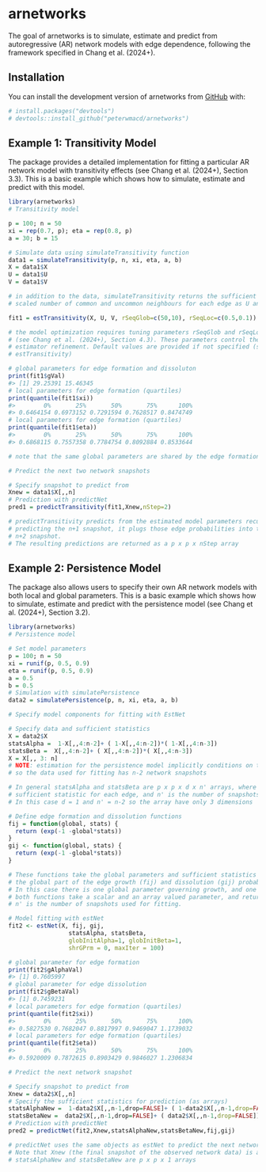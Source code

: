 
<!-- README.md is generated from README.Rmd. Please edit that file -->

# arnetworks

The goal of arnetworks is to simulate, estimate and predict from
autoregressive (AR) network models with edge dependence, following the
framework specified in Chang et al. (2024+).

## Installation

You can install the development version of arnetworks from
[GitHub](https://github.com/) with:

``` r
# install.packages("devtools")
# devtools::install_github("peterwmacd/arnetworks")
```

## Example 1: Transitivity Model

The package provides a detailed implementation for fitting a particular
AR network model with transitivity effects (see Chang et al. (2024+),
Section 3.3). This is a basic example which shows how to simulate,
estimate and predict with this model.

``` r
library(arnetworks)
# Transitivity model

p = 100; n = 50
xi = rep(0.7, p); eta = rep(0.8, p)
a = 30; b = 15

# Simulate data using simulateTransitivity function
data1 = simulateTransitivity(p, n, xi, eta, a, b)
X = data1$X
U = data1$U
V = data1$V

# in addition to the data, simulateTransitivity returns the sufficient statistics, the
# scaled number of common and uncommon neighbours for each edge as U and V respectively

fit1 = estTransitivity(X, U, V, rSeqGlob=c(50,10), rSeqLoc=c(0.5,0.1))

# the model optimization requires tuning parameters rSeqGlob and rSeqLoc 
# (see Chang et al. (2024+), Section 4.3). These parameters control the radius of search for the
# estimator refinement. Default values are provided if not specified (see the documenation for
# estTransitivity)

# global parameters for edge formation and dissoluton
print(fit1$gVal)
#> [1] 29.25391 15.46345
# local parameters for edge formation (quartiles)
print(quantile(fit1$xi))
#>        0%       25%       50%       75%      100% 
#> 0.6464154 0.6973152 0.7291594 0.7628517 0.8474749
# local parameters for edge formation (quartiles)
print(quantile(fit1$eta))
#>        0%       25%       50%       75%      100% 
#> 0.6868115 0.7557358 0.7784754 0.8092884 0.8533644

# note that the same global parameters are shared by the edge formation and dissolution models

# Predict the next two network snapshots

# Specify snapshot to predict from
Xnew = data1$X[,,n]
# Prediction with predictNet
pred1 = predictTransitivity(fit1,Xnew,nStep=2)

# predictTransitivity predicts from the estimated model parameters recursively; that is, after
# predicting the n+1 snapshot, it plugs those edge probabilities into the model again to predict the
# n+2 snapshot.
# The resulting predictions are returned as a p x p x nStep array
```

## Example 2: Persistence Model

The package also allows users to specify their own AR network models
with both local and global parameters. This is a basic example which
shows how to simulate, estimate and predict with the persistence model
(see Chang et al. (2024+), Section 3.2).

``` r
library(arnetworks)
# Persistence model

# Set model parameters
p = 100; n = 50
xi = runif(p, 0.5, 0.9)
eta = runif(p, 0.5, 0.9)
a = 0.5
b = 0.5
# Simulation with simulatePersistence
data2 = simulatePersistence(p, n, xi, eta, a, b)

# Specify model components for fitting with EstNet

# Specify data and sufficient statistics
X = data2$X
statsAlpha =  1-X[,,4:n-2]+ ( 1-X[,,4:n-2])*( 1-X[,,4:n-3])
statsBeta =  X[,,4:n-2]+ ( X[,,4:n-2])*( X[,,4:n-3])
X = X[,, 3: n]
# NOTE: estimation for the persistence model implicitly conditions on the first two network snapshots,
# so the data used for fitting has n-2 network snapshots

# In general statsAlpha and statsBeta are p x p x d x n' arrays, where d is the dimension of the 
# sufficient statistic for each edge, and n' is the number of snapshots used for fitting. 
# In this case d = 1 and n' = n-2 so the array have only 3 dimensions

# Define edge formation and dissolution functions
fij = function(global, stats) {
  return (exp(-1 -global*stats))
}
gij <- function(global, stats) {
  return (exp(-1 -global*stats))
}

# These functions take the global parameters and sufficient statistics as input and return
# the global part of the edge growth (fij) and dissolution (gij) probabilities.
# In this case there is one global parameter governing growth, and one governing dissolution, so
# both functions take a scalar and an array valued parameter, and return p x p x n' arrays, where
# n' is the number of snapshots used for fitting.

# Model fitting with estNet
fit2 <- estNet(X, fij, gij, 
                 statsAlpha, statsBeta, 
                 globInitAlpha=1, globInitBeta=1,
                 shrGPrm = 0, maxIter = 100)

# global parameter for edge formation
print(fit2$gAlphaVal)
#> [1] 0.7605997
# global parameter for edge dissolution
print(fit2$gBetaVal)
#> [1] 0.7459231
# local parameters for edge formation (quartiles)
print(quantile(fit2$xi))
#>        0%       25%       50%       75%      100% 
#> 0.5827530 0.7682047 0.8817997 0.9469047 1.1739032
# local parameters for edge formation (quartiles)
print(quantile(fit2$eta))
#>        0%       25%       50%       75%      100% 
#> 0.5920009 0.7872615 0.8903429 0.9846027 1.2306834

# Predict the next network snapshot

# Specify snapshot to predict from
Xnew = data2$X[,,n]
# Specify the sufficient statistics for prediction (as arrays)
statsAlphaNew =  1-data2$X[,,n-1,drop=FALSE]+ ( 1-data2$X[,,n-1,drop=FALSE])*( 1-data2$X[,,n-2,drop=FALSE])
statsBetaNew =  data2$X[,,n-1,drop=FALSE]+ ( data2$X[,,n-1,drop=FALSE])*( data2$X[,,n-2,drop=FALSE])
# Prediction with predictNet
pred2 = predictNet(fit2,Xnew,statsAlphaNew,statsBetaNew,fij,gij)

# predictNet uses the same objects as estNet to predict the next network snapshot.
# Note that Xnew (the final snapshot of the observed network data) is a p x p matrix, while 
# statsAlphaNew and statsBetaNew are p x p x 1 arrays
```
